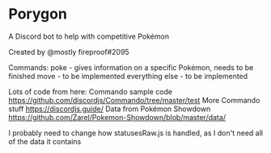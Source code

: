 # Porygon

A Discord bot to help with competitive Pokémon

Created by @mostly fireproof#2095

Commands:
poke - gives information on a specific Pokémon, needs to be finished
move - to be implemented
everything else - to be implemented

Lots of code from here:
Commando sample code
https://github.com/discordjs/Commando/tree/master/test
More Commando stuff
https://discordjs.guide/
Data from Pokémon Showdown
https://github.com/Zarel/Pokemon-Showdown/blob/master/data/

I probably need to change how statusesRaw.js is handled, as I don't need all
of the data it contains
